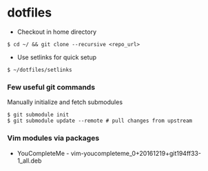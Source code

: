 # dotfiles

- Checkout in home directory
```
$ cd ~/ && git clone --recursive <repo_url>
```
- Use setlinks for quick setup
```
$ ~/dotfiles/setlinks
```

### Few useful git commands
Manually initialize and fetch submodules
```
$ git submodule init
$ git submodule update --remote # pull changes from upstream
```

### Vim modules via packages
* YouCompleteMe - vim-youcompleteme_0+20161219+git194ff33-1_all.deb
